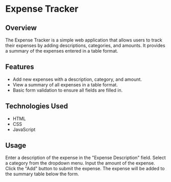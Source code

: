 # Expense Tracker

## Overview

The Expense Tracker is a simple web application that allows users to track their expenses by adding descriptions, categories, and amounts. It provides a summary of the expenses entered in a table format.

## Features

- Add new expenses with a description, category, and amount.
- View a summary of all expenses in a table format.
- Basic form validation to ensure all fields are filled in.

## Technologies Used

- HTML
- CSS
- JavaScript
## Usage
Enter a description of the expense in the "Expense Description" field.
Select a category from the dropdown menu.
Input the amount of the expense.
Click the "Add" button to submit the expense.
The expense will be added to the summary table below the form.
